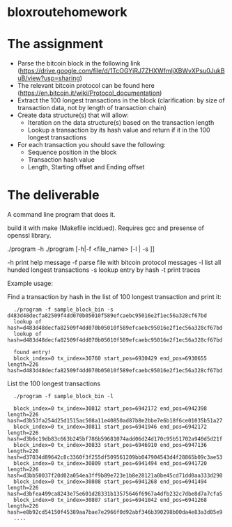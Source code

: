 # bloxroutehomework

The assignment
==============

* Parse the bitcoin block in the following link (https://drive.google.com/file/d/1TcOGYjRJ7ZHXWfmljXBWvXPsu0JukBuB/view?usp=sharing)
* The relevant bitcoin protocol can be found here (https://en.bitcoin.it/wiki/Protocol_documentation)
* Extract the 100 longest transactions in the block (clarification: by size of transaction data, not by length of transaction chain)
* Create data structure(s) that will allow:
  - Iteration on the data structure(s) based on the transaction length
  - Lookup a transaction by its hash value and return if it in the 100 longest transactions
* For each transaction you should save the following:
  - Sequence position in the block
  - Transaction hash value
  - Length, Starting offset and Ending offset


The deliverable
===============

A command line program that does it.

build it with make (Makefile incldued). Requires gcc and presense of openssl library.

  ./program -h
  ./program [-h|-f <file_name> [-l | -s <hash>]]

   -h        print help message
   -f <file> parse file with bitcoin protocol messages
   -l        list all hunded longest transactions
   -s <hash> lookup entry by hash
   -t        print traces

Example usage:

Find a transaction by hash in the list of 100 longest transaction and print it:
```
  ./program -f sample_block_bin -s d483d48decfa82509f4dd070b05010f589efcaebc95016e2f1ec56a328cf67bd 
  lookup of hash=d483d48decfa82509f4dd070b05010f589efcaebc95016e2f1ec56a328cf67bd
  lookup of hash=d483d48decfa82509f4dd070b05010f589efcaebc95016e2f1ec56a328cf67bd

  found entry!
  block_index=0 tx_index=30760 start_pos=6930429 end_pos=6930655 length=226 hash=d483d48decfa82509f4dd070b05010f589efcaebc95016e2f1ec56a328cf67bd
```
List the 100 longest transactions
```
  ./program -f sample_block_bin -l

  block_index=0 tx_index=30812 start_pos=6942172 end_pos=6942398 length=226 hash=d3b53fa254d25d1515ac508a11e40850ad87b8e2bbe7e6b18f6ce01035b51a27
  block_index=0 tx_index=30811 start_pos=6941946 end_pos=6942172 length=226 hash=d3b6c19db83c663b245bf786b59681074add06d24d170c95b51702a940d5d21f
  block_index=0 tx_index=30833 start_pos=6946910 end_pos=6947136 length=226 hash=d37034d89642c8c3360f3f255df509561209bb047904543d4f28865b09c3ae53
  block_index=0 tx_index=30809 start_pos=6941494 end_pos=6941720 length=226 hash=d3bb50037f20d02a054ea3ff9b89e723e1b8e28121a0be45cd71dd0aa333d290
  block_index=0 tx_index=30808 start_pos=6941268 end_pos=6941494 length=226 hash=d3bfea499ca8243e75e601d28331b13575646f6967a4dfb232c7dbe8d7a7cfa5
  block_index=0 tx_index=30807 start_pos=6941042 end_pos=6941268 length=226 hash=e8b92cd54150f45389aa7bae7e2966f0d92abf346b390298b00da4e83a3d05e9
  ....
```
